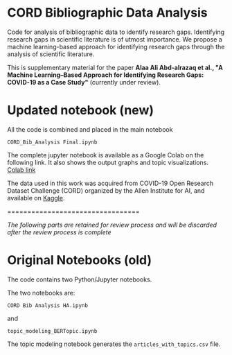 # CORD Bibliographic Data Analysis
Code for analysis of bibliographic data to identify research gaps.
Identifying research gaps in scientific literature is of utmost importance. We propose a machine learning-based approach for identifying research gaps through the analysis of scientific literature. 

This is supplementary material for the paper __Alaa Ali Abd-alrazaq et al., "A Machine Learning–Based Approach for Identifying Research Gaps: COVID-19 as a Case Study"__ (currently under review).

# Updated notebook (new)
All the code is combined and placed in the main notebook  
```
CORD_Bib_Analysis Final.ipynb
```

The complete jupyter notebook is available as a Google Colab on the following link. It also shows the output graphs and topic visualizations.
[Colab link](https://colab.research.google.com/drive/1Vh-4KAz0GbCIwsI_A3J5pdhTj49IL-27?usp=sharing)

The data used in this work was acquired from COVID-19 Open Research Dataset Challenge (CORD) organized by the Allen Institute for AI, and available on [Kaggle](https://www.kaggle.com/datasets/allen-institute-for-ai/CORD-19-research-challenge). 

=================================

_The following parts are retained for review process and will be discarded after the review process is complete_

# Original Notebooks (old)
The code contains two Python/Jupyter notebooks.

The two notebooks are:
```
CORD Bib Analysis HA.ipynb
```
and
```
topic_modeling_BERTopic.ipynb
```

The topic modeling notebook generates the ```articles_with_topics.csv``` file.
